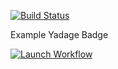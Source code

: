 



[![Build Status](https://travis-ci.org/recast-hep/recast-backend.svg?branch=master)](https://travis-ci.org/recast-hep/recast-backend)


Example Yadage Badge

[![Launch Workflow](https://img.shields.io/badge/run_yadage-madgraph_delphes-7a438c.svg)](https://recast-control.cern.ch/sandbox?toplevel=from-github%2Fphenochain&workflow=madgraph_delphes.yml&inputURL=http%3A%2F%2Fphysics.nyu.edu%2F~lh1132%2Fnevents100.zip&outputs=delphes%2Foutput.lhco%2Cdelphes%2Foutput.root&pars=%7B%22nevents%22%3A100%7D&archive=http%3A%2F%2Fphysics.nyu.edu%2F~lh1132%2Fnevents100.zip)
